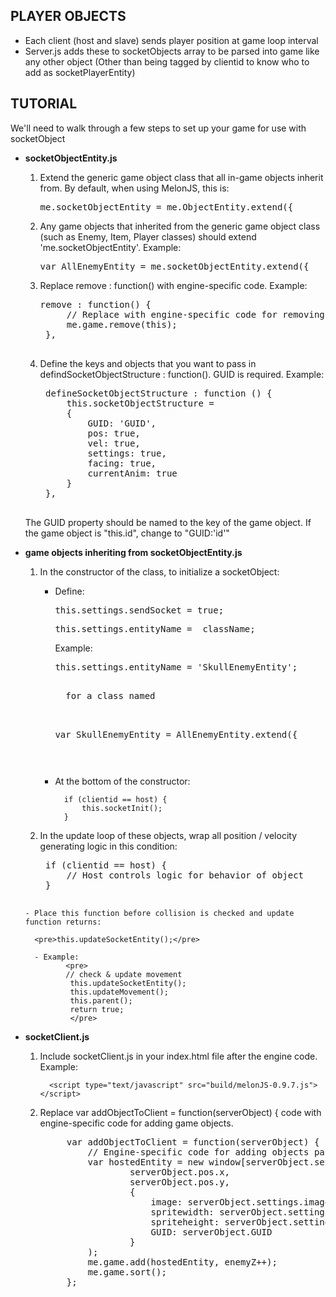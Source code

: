 PLAYER OBJECTS
----------------

- Each client (host and slave) sends player position at game loop interval
- Server.js adds these to socketObjects array to be parsed into game like any other object
  (Other than being tagged by clientid to know who to add as socketPlayerEntity)



TUTORIAL
------------------

We'll need to walk through a few steps to set up your game for use with socketObject

- <strong>socketObjectEntity.js</strong>

	1. Extend the generic game object class that all in-game objects inherit from.  By default, when using MelonJS, this is:

		<pre>me.socketObjectEntity = me.ObjectEntity.extend({</pre>

	2. Any game objects that inherited from the generic game object class (such as Enemy, Item, Player classes) should extend 'me.socketObjectEntity'.  Example:

		<pre>var AllEnemyEntity = me.socketObjectEntity.extend({</pre>

	3. Replace remove : function() with engine-specific code. Example:

		<pre>remove : function() {
			// Replace with engine-specific code for removing game objects
			me.game.remove(this);
		},
		</pre>


	4. Define the keys and objects that you want to pass in defindSocketObjectStructure : function(). GUID is required. Example:
		<pre>
		defineSocketObjectStructure : function () {
		 	this.socketObjectStructure =
			{
				GUID: 'GUID',
				pos: true,
				vel: true,
				settings: true,
				facing: true,
				currentAnim: true
			}
		},
		</pre>
    The GUID property should be named to the key of the game object.  If the game object is "this.id", change to "GUID:'id'"

- <strong>game objects inheriting from socketObjectEntity.js</strong>

	1. In the constructor of the class, to initialize a socketObject:

		- Define:
			<pre>this.settings.sendSocket = true;</pre>
			<pre>this.settings.entityName = _className;</pre>

			Example:
			<pre>this.settings.entityName = 'SkullEnemyEntity';<pre>

			for a class named

			<pre>var SkullEnemyEntity = AllEnemyEntity.extend({</pre>

		- At the bottom of the constructor:

				if (clientid == host) {
					this.socketInit();
				}

	2. In the update loop of these objects, wrap all position / velocity generating logic in this condition:

		<pre>
		if (clientid == host) {
			// Host controls logic for behavior of object
	  	}
	  	</pre>

	  - Place this function before collision is checked and update function returns:
		
	  	<pre>this.updateSocketEntity();</pre>

	  	- Example:
			   <pre>
			   // check & update movement
				this.updateSocketEntity();
				this.updateMovement();
				this.parent();
				return true;
				</pre>

- <strong>socketClient.js</strong>
	
	1. Include socketClient.js in your index.html file after the engine code.  Example:
	
	         <script type="text/javascript" src="build/melonJS-0.9.7.js"></script>
		<script type="text/javascript" src="entities/screen.js"></script>
		<script type="text/javascript" src="entities/socketObjectEntity.js"></script>
		<script type="text/javascript" src="entities/playerEntity.js"></script>
		<script type="text/javascript" src="entities/player2Entity.js"></script>

	2. Replace var addObjectToClient = function(serverObject) { code with engine-specific code for adding game objects.
		<pre>
			var addObjectToClient = function(serverObject) {
				// Engine-specific code for adding objects passed from the server to the game
				var hostedEntity = new window[serverObject.settings.entityName](
						serverObject.pos.x,
						serverObject.pos.y,
						{
							image: serverObject.settings.image,
							spritewidth: serverObject.settings.spritewidth,
							spriteheight: serverObject.settings.spriteheight,
							GUID: serverObject.GUID
						}
				);
			 	me.game.add(hostedEntity, enemyZ++);
				me.game.sort();
			};
		</pre>
	

